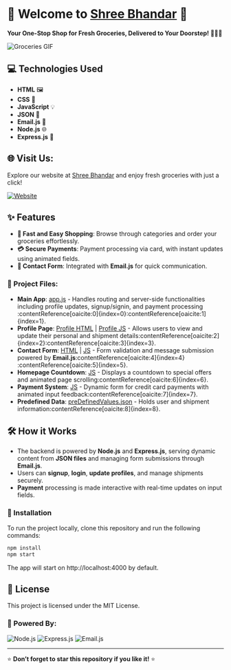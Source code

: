 # 🌟 Welcome to [Shree Bhandar](https://ecommerce-new-wc8i.onrender.com/) 🌟

**Your One-Stop Shop for Fresh Groceries, Delivered to Your Doorstep! 🛒🍎🥦**

![Groceries GIF](https://media.giphy.com/media/26u4nJPf0JtQPdStq/giphy.gif)

## 💻 Technologies Used
- **HTML** 🖼️
- **CSS** 🎨
- **JavaScript** 💡
- **JSON** 📁
- **Email.js** 📧
- **Node.js** 🌐
- **Express.js** 🚀

## 🌐 Visit Us:
Explore our website at [Shree Bhandar](https://ecommerce-new-wc8i.onrender.com/) and enjoy fresh groceries with just a click!

[![Website](https://img.shields.io/website?down_color=red&down_message=offline&up_color=green&up_message=online&url=https://ecommerce-new-wc8i.onrender.com/)](https://ecommerce-new-wc8i.onrender.com/)

## ✨ Features
- **🚀 Fast and Easy Shopping**: Browse through categories and order your groceries effortlessly.
- **💳 Secure Payments**: Payment processing via card, with instant updates using animated fields.
- **📧 Contact Form**: Integrated with **Email.js** for quick communication.

### 📄 Project Files:
- **Main App**: [app.js](./app.js) - Handles routing and server-side functionalities including profile updates, signup/signin, and payment processing&#8203;:contentReference[oaicite:0]{index=0}&#8203;:contentReference[oaicite:1]{index=1}.
- **Profile Page**: [Profile HTML](./Profile%20HTML.html) | [Profile JS](./Profile%20JS.js) - Allows users to view and update their personal and shipment details&#8203;:contentReference[oaicite:2]{index=2}&#8203;:contentReference[oaicite:3]{index=3}.
- **Contact Form**: [HTML](./Contact%20Form%20HTML.html) | [JS](./Contact%20Form%20JS.js) - Form validation and message submission powered by **Email.js**&#8203;:contentReference[oaicite:4]{index=4}&#8203;:contentReference[oaicite:5]{index=5}.
- **Homepage Countdown**: [JS](./Home%20Page%20JS.js) - Displays a countdown to special offers and animated page scrolling&#8203;:contentReference[oaicite:6]{index=6}.
- **Payment System**: [JS](./Payment%20JS.js) - Dynamic form for credit card payments with animated input feedback&#8203;:contentReference[oaicite:7]{index=7}.
- **Predefined Data**: [preDefinedValues.json](./preDefinedValues.json) - Holds user and shipment information&#8203;:contentReference[oaicite:8]{index=8}.

## 🛠️ How it Works
- The backend is powered by **Node.js** and **Express.js**, serving dynamic content from **JSON files** and managing form submissions through **Email.js**.
- Users can **signup**, **login**, **update profiles**, and manage shipments securely.
- **Payment** processing is made interactive with real-time updates on input fields.

### 🚀 Installation
To run the project locally, clone this repository and run the following commands:

```bash
npm install
npm start
```
The app will start on http://localhost:4000 by default.

## 📄 License
This project is licensed under the MIT License.

### 🚀 Powered By:
<div>
    <img src="https://img.shields.io/badge/Node.js-339933?style=for-the-badge&logo=nodedotjs&logoColor=white" alt="Node.js" />
    <img src="https://img.shields.io/badge/Express.js-404D59?style=for-the-badge" alt="Express.js" />
    <img src="https://img.shields.io/badge/Email.js-512BD4?style=for-the-badge" alt="Email.js" />
</div>

---
⭐ **Don’t forget to star this repository if you like it!** ⭐
